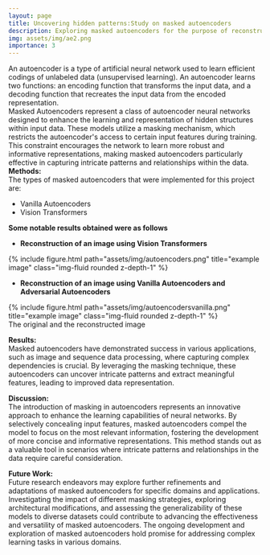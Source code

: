 ```yaml
---
layout: page
title: Uncovering hidden patterns:Study on masked autoencoders
description: Exploring masked autoencoders for the purpose of reconstructing an image from a masked input image.
img: assets/img/ae2.png
importance: 3
---
```


An autoencoder is a type of artificial neural network used to learn efficient codings of unlabeled data (unsupervised learning). An autoencoder learns two functions: an encoding function that transforms the input data, and a decoding function that recreates the input data from the encoded representation.<br>
Masked Autoencoders represent a class of autoencoder neural networks designed to enhance the learning and representation of hidden structures within input data. These models utilize a masking mechanism, which restricts the autoencoder's access to certain input features during training. This constraint encourages the network to learn more robust and informative representations, making masked autoencoders particularly effective in capturing intricate patterns and relationships within the data.<br>
**Methods:**<br>
The types of masked autoencoders that were implemented for this project are:<br>
* Vanilla Autoencoders<br>
* Vision Transformers<br>


**Some notable results obtained were as follows**

* **Reconstruction of an image using Vision Transformers**

<div class="row justify-content-sm-center">
    <div class="col-sm mt-3 mt-md-0">
        {% include figure.html path="assets/img/autoencoders.png"  title="example image" class="img-fluid rounded z-depth-1" %}
    </div>
</div>

* **Reconstruction of an image using Vanilla Autoencoders and Adversarial Autoencoders**

<div>
     <div class="col-sm mt-3 mt-md-0">
        {% include figure.html path="assets/img/autoencodersvanilla.png" title="example image" class="img-fluid rounded z-depth-1"  %}
    </div>
</div> 

<div class="caption">
    The original and the reconstructed image
</div>

**Results:**<br>
Masked autoencoders have demonstrated success in various applications, such as image and sequence data processing, where capturing complex dependencies is crucial. By leveraging the masking technique, these autoencoders can uncover intricate patterns and extract meaningful features, leading to improved data representation.<br>

**Discussion:**<br>
The introduction of masking in autoencoders represents an innovative approach to enhance the learning capabilities of neural networks. By selectively concealing input features, masked autoencoders compel the model to focus on the most relevant information, fostering the development of more concise and informative representations. This method stands out as a valuable tool in scenarios where intricate patterns and relationships in the data require careful consideration.<br>

**Future Work:**<br>
Future research endeavors may explore further refinements and adaptations of masked autoencoders for specific domains and applications. Investigating the impact of different masking strategies, exploring architectural modifications, and assessing the generalizability of these models to diverse datasets could contribute to advancing the effectiveness and versatility of masked autoencoders. The ongoing development and exploration of masked autoencoders hold promise for addressing complex learning tasks in various domains.

